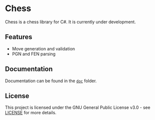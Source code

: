 # Chess

Chess is a chess library for C#. It is currently under development.

## Features

- Move generation and validation
- PGN and FEN parsing

## Documentation

Documentation can be found in the [`doc`](doc) folder.

## License

This project is licensed under the GNU General Public License v3.0 - see [LICENSE](https://github.com/asdia0/Chess.NET/blob/main/LICENSE) for more details.
